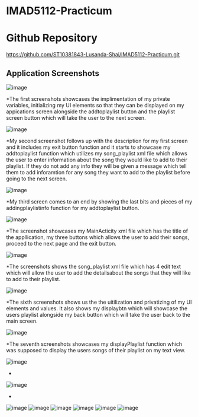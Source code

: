# IMAD5112-Practicum

# Github Repository

https://github.com/ST10381843-Lusanda-Shai/IMAD5112-Practicum.git

## Application Screenshots
![image](https://github.com/user-attachments/assets/715fe639-6d47-47d7-9833-f90f75e90c73)

*The first  screenshots showcases the implimentation of my private variables, initializing my UI elements so that they can be displayed on my appications screen alongside the addtoplaylist button and the playlist screen button which will take the user to the next screen.


![image](https://github.com/user-attachments/assets/de85bc1f-6b68-4194-948e-4a2772649649)

*My second screenshot follows up with the description for my first screen and it includes my exit button function and it starts to showcase my addtoplaylist function which utilizes my song_playlist xml file which allows the user to enter information about the song they would like to add to their playlist. If they do not add any info they will be given a message which tell them to add inforamtion for any song they want to add to the playlist before going to the next screen.


![image](https://github.com/user-attachments/assets/7e49cb30-390b-4f0b-8453-0bb2f79dbb71)

*My third screen comes to an end by showing the last bits and pieces of my addingplaylistinfo function for my addtoplaylist button.


![image](https://github.com/user-attachments/assets/b3f389e6-aa1f-4139-baa7-089b3c80a9ee)

*The screenshot showcases my MainActicity xml file which has the title of the appllication, my three buttons which allows the user to add their songs, proceed to the next page and the exit button.


![image](https://github.com/user-attachments/assets/f9810bfc-698b-4826-821d-dcdf102074fc)

*The screenshots shows the song_playlist xml file which has 4 edit text which will allow the user to add the detailsabout the songs that they will like to add to their playlist.


![image](https://github.com/user-attachments/assets/29bd6f24-d038-4e4c-9e28-41a2a44b6e4d)

*The sixth screenshots shows us the the uitilization and privatizing of my UI elements and values. It also shows my displaybtn which will showcase the users playlist alongside my back button which will take the user back to the main screen. 


![image](https://github.com/user-attachments/assets/8e4b5968-7889-41fc-a6ca-bba2791549c1)

*The seventh screenshots showcases my displayPlaylist function which was supposed to display the users songs of their playlist on my text view.


![image](https://github.com/user-attachments/assets/612b9bfb-8a75-4e64-93ba-ad68ba606b6a)

*


![image](https://github.com/user-attachments/assets/977e7624-73a4-4bdb-9b9b-fcd79beb9a19)

*


![image](https://github.com/user-attachments/assets/e8267850-16e6-44d8-b05e-c26dca076089)
![image](https://github.com/user-attachments/assets/08986d51-d578-4f16-85b5-8e610e29c48f)
![image](https://github.com/user-attachments/assets/b56e70a7-a647-4af1-8d32-e045f7ed0340)
![image](https://github.com/user-attachments/assets/c53538d1-97e3-480e-b1b4-19aea9d52c6f)
![image](https://github.com/user-attachments/assets/d1b10a74-35bf-489b-841f-c81a13b90fb9)
![image](https://github.com/user-attachments/assets/974051d4-a2c9-4ce8-bbfb-73e9040d6fdd)
